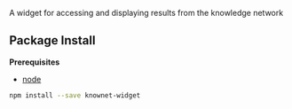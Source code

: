 A widget for accessing and displaying results from the knowledge network

Package Install
---------------

**Prerequisites**
- [node](http://nodejs.org/)

```bash
npm install --save knownet-widget
```
